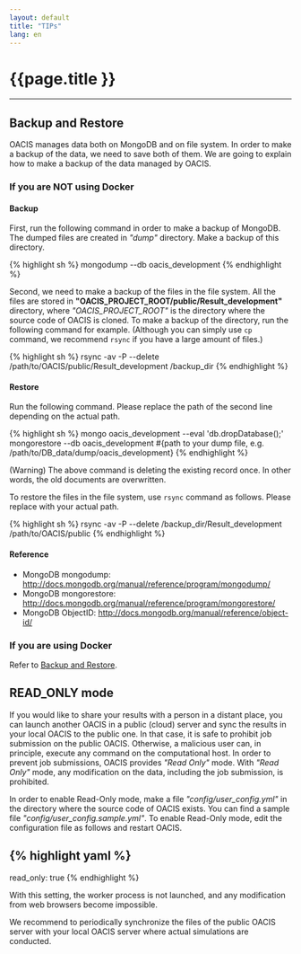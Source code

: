```yaml
---
layout: default
title: "TIPs"
lang: en
---
```


# {{page.title }}

---

## Backup and Restore

OACIS manages data both on MongoDB and on file system. In order to make a backup of the data, we need to save both of them.
We are going to explain how to make a backup of the data managed by OACIS.

### If you are NOT using Docker

#### Backup

First, run the following command in order to make a backup of MongoDB. The dumped files are created in *"dump"* directory. Make a backup of this directory.

{% highlight sh %}
mongodump --db oacis_development
{% endhighlight %}

Second, we need to make a backup of the files in the file system. All the files are stored in **"OACIS_PROJECT_ROOT/public/Result_development"** directory, where *"OACIS_PROJECT_ROOT"* is the directory where the source code of OACIS is cloned.
To make a backup of the directory, run the following command for example.
(Although you can simply use `cp` command, we recommend `rsync` if you have a large amount of files.)

{% highlight sh %}
rsync -av -P --delete /path/to/OACIS/public/Result_development /backup_dir
{% endhighlight %}

#### Restore

Run the following command. Please replace the path of the second line depending on the actual path.

{% highlight sh %}
mongo  oacis_development --eval 'db.dropDatabase();'
mongorestore --db oacis_development #{path to your dump file, e.g. /path/to/DB_data/dump/oacis_development}
{% endhighlight %}

(Warning) The above command is deleting the existing record once. In other words, the old documents are overwritten.

To restore the files in the file system, use `rsync` command as follows. Please replace with your actual path.

{% highlight sh %}
rsync -av -P --delete /backup_dir/Result_development /path/to/OACIS/public
{% endhighlight %}

#### Reference

* MongoDB mongodump: http://docs.mongodb.org/manual/reference/program/mongodump/
* MongoDB mongorestore: http://docs.mongodb.org/manual/reference/program/mongorestore/
* MongoDB ObjectID: http://docs.mongodb.org/manual/reference/object-id/

### If you are using Docker

Refer to [Backup and Restore](https://github.com/crest-cassia/oacis_docker/blob/master/README.md#backup-and-restore).

## READ_ONLY mode


If you would like to share your results with a person in a distant place, you can launch another OACIS in a public (cloud) server and sync the results in your local OACIS to the public one.
In that case, it is safe to prohibit job submission on the public OACIS. Otherwise, a malicious user can, in principle, execute any command on the computational host.
In order to prevent job submissions, OACIS provides *"Read Only"* mode. With *"Read Only"* mode, any modification on the data, including the job submission, is prohibited.

In order to enable Read-Only mode, make a file *"config/user_config.yml"* in the directory where the source code of OACIS exists.
You can find a sample file *"config/user_config.sample.yml"*.
To enable Read-Only mode, edit the configuration file as follows and restart OACIS.

{% highlight yaml %}
---
read_only: true
{% endhighlight %}

With this setting, the worker process is not launched, and any modification from web browsers become impossible.

We recommend to periodically synchronize the files of the public OACIS server with your local OACIS server where actual simulations are conducted.

